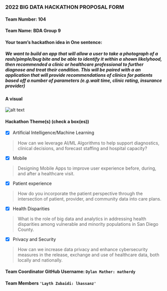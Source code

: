 ### 2022 BIG DATA HACKATHON PROPOSAL FORM

#### Team Number: 104  

#### Team Name: BDA Group 9    
  
#### Your team’s hackathon idea in One sentence:
##### We want to build an app that will allow a user to take a photograph of a rash/pimple/bug bite and be able to identify it within a shown likelyhood, then recommended a clinic or healthcare professional to further diagnose and treat their condition.  This will be paired with a an application that will provide recommendations of clinics for patients based off a number of parameters (e.g.wait time, clinic rating, insurance provider)


#### A visual
![alt text](https://user-images.githubusercontent.com/89554353/194730899-2fc96a36-ac87-4171-ad92-caa32adbd404.png)



#### Hackathon Theme(s) (check a box(es))
- [X] Artificial Intelligence/Machine Learning 
> How can we leverage AI/ML Algorithms to help support diagnostics, clinical decisions, and forecast staffing and hospital capacity?
- [X] Mobile
> Designing Mobile Apps to improve user experience before, during, and after a healthcare visit.
- [X] Patient experience
> How do you incorporate the patient perspective through the intersection of patient, provider, and community data into care plans.
- [X] Health Disparities
> What is the role of big data and analytics in addressing health disparities among vulnerable and minority populations in San Diego County.
- [X] Privacy and Security
> How can we increase data privacy and enhance cybersecurity measures in the release, exchange and use of healthcare data, both locally and nationally.

#### Team Coordinator GitHub Username: `Dylan Mather: matherdy`

#### Team Members `'Layth Zubaidi: lhassanz'`

